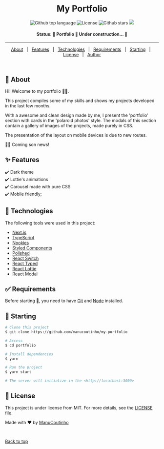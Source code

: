 <!-- <div align="center" id="top">
  <img src="./.github/my-portfolio.gif" alt="Portfolio" />-->

&#xa0;

  <!-- <a href="https://portfolio.netlify.app">Demo</a> -->
</div>

<h1 align="center">My Portfolio</h1>

<p align="center">
  <img alt="Github top language" src="https://img.shields.io/github/languages/top/manucoutinho/my-portfolio?color=56BEB8&style=for-the-badge">  
  <img alt="License" src="https://img.shields.io/github/license/manucoutinho/my-portfolio?color=56BEB8&style=for-the-badge">  
  <img alt="Github stars" src="https://img.shields.io/github/stars/manucoutinho/my-portfolio?color=56BEB8&style=for-the-badge" />
  <img src="https://vercelbadge.vercel.app/api/ManuCoutinho/my-portfolio?style=for-the-badge" />
</p>

<h4 align="center"> 
Status: 
	🚧  Portfolio 🚀 Under construction...  🚧
</h4>

<hr>

<p align="center">
  <a href="#dart-about">About</a> &#xa0; | &#xa0; 
  <a href="#sparkles-features">Features</a> &#xa0; | &#xa0;
  <a href="#rocket-technologies">Technologies</a> &#xa0; | &#xa0;
  <a href="#white_check_mark-requirements">Requirements</a> &#xa0; | &#xa0;
  <a href="#checkered_flag-starting">Starting</a> &#xa0; | &#xa0;
  <a href="#memo-license">License</a> &#xa0; | &#xa0;
  <a href="https://github.com/manucoutinho" target="_blank">Author</a>
</p>

<br>

## :dart: About

Hi! Welcome to my portfolio 👋🏽.

This project compiles some of my skills and shows my projects developed in the last few months.

With a awesome and clean design made by me, I present the 'portfolio' section with cards in the 'polaroid photos' style. The modals of this section contain a gallery of images of the projects, made purely in CSS.

The presentation of the layout on mobile devices is due to new routes.

💃🏽 Coming son news!

## :sparkles: Features

:heavy_check_mark: Dark theme\
:heavy_check_mark: Lottie's animations\
:heavy_check_mark: Carousel made with pure CSS\
:heavy_check_mark: Mobile friendly;

## :rocket: Technologies

The following tools were used in this project:

- [Next.js](https://nextjs.org/)
- [TypeScript](https://www.typescriptlang.org/)
- [Nookies](https://www.npmjs.com/package/nookies)
- [Styled Components](https://www.styled-components.com/)
- [Polished](https://www.polished.js.org/)
- [React Switch](https://www.npmjs.com/package/react-switch)
- [React Typed](https://www.npmjs.com/package/react-typed)
- [React Lottie](https://www.npmjs.com/package/react-lottie)
- [React Modal](https://reactcommunity.org/react-modal/)

## :white_check_mark: Requirements

Before starting :checkered_flag:, you need to have [Git](https://git-scm.com) and [Node](https://nodejs.org/en/) installed.

## :checkered_flag: Starting

```bash
# Clone this project
$ git clone https://github.com/manucoutinho/my-portfolio

# Access
$ cd portfolio

# Install dependencies
$ yarn

# Run the project
$ yarn start

# The server will initialize in the <http://localhost:3000>
```

## :memo: License

This project is under license from MIT. For more details, see the [LICENSE](LICENSE) file.

Made with :heart: by <a href="https://github.com/manucoutinho" target="_blank">ManuCoutinho</a>

&#xa0;

<a href="#top">Back to top</a>
